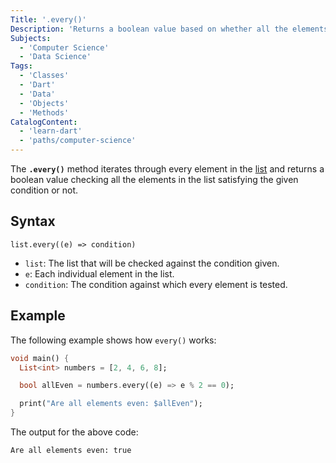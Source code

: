 ```yaml
---
Title: '.every()'
Description: 'Returns a boolean value based on whether all the elements satisfy the given condition or not.'
Subjects:
  - 'Computer Science'
  - 'Data Science'
Tags:
  - 'Classes'
  - 'Dart'
  - 'Data'
  - 'Objects'
  - 'Methods'
CatalogContent:
  - 'learn-dart'
  - 'paths/computer-science'
---
```


The **`.every()`** method iterates through every element in the [list](https://www.codecademy.com/resources/docs/dart/list) and returns a boolean value checking all the elements in the list satisfying the given condition or not.

## Syntax

```pseudo
list.every((e) => condition)
```

- `list`: The list that will be checked against the condition given.
- `e`: Each individual element in the list.
- `condition`: The condition against which every element is tested.

## Example

The following example shows how `every()` works:

```dart
void main() {
  List<int> numbers = [2, 4, 6, 8];

  bool allEven = numbers.every((e) => e % 2 == 0);

  print("Are all elements even: $allEven");
}
```

The output for the above code:

```shell
Are all elements even: true
```
